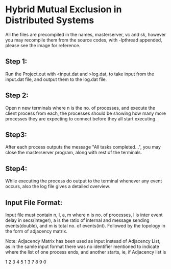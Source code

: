 # Hybrid Mutual Exclusion in Distributed Systems
All the files are precompiled in the names, masterserver, vc and sk, however you may recompile them from the source codes, with -lpthread appended, please see the image for reference.

## Step 1:

Run the Project.out with <input.dat and >log.dat, to take input from the input.dat file, and output them to the log.dat file.

## Step 2:
Open n new terminals where n is the no. of processes, and execute the client process from each, the processes should be showing how many more processes they are expecting to connect before they all start executing.

## Step3:
After each process outputs the message "All tasks completed...", you may close the masterserver program, along with rest of the terminals.

## Step4:
While executing the process do output to the terminal whenever any event occurs, also the log file gives a detailed overview.

## Input File Format:

Input file must contain n, l, a, m where n is no. of processes, l is inter event delay in secs(integer), a is the ratio of internal and message sending events(double), and m is total no. of events(int). Followed by the topology in the form of adjacency matrix.

Note: Adjacency Matrix has been used as input instead of Adjacency List, as in the samle input format there was no identifier mentioned to indicate where the list of one process ends, and another starts, ie, if Adjacency list is

1 2 3
4 5
1 3 7 8 9 0

